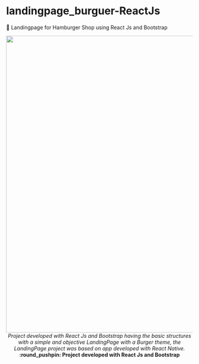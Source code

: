 # landingpage_burguer-ReactJs
:hamburger: Landingpage for Hamburger Shop using React Js and Bootstrap

<div align="center">

<img src="https://i.ibb.co/mBmPC2n/hamburgueria.png" width="800px"> 
</br>
<i> Project developed with React Js and Bootstrap having the basic structures with a simple and objective LandingPage with a Burger theme, the LandingPage project was based on
 <a src="https://github.com/caborgees/app_hamburgueria-reactnative"> app </a>  developed with React Native. 
  </i>
</br>
<b> :round_pushpin:	 Project developed with React Js and Bootstrap </b>
